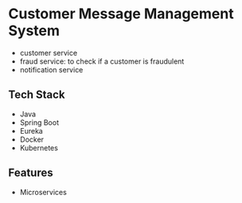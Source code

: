 # Customer Message Management System
- customer service
- fraud service: to check if a customer is fraudulent
- notification service

## Tech Stack
- Java
- Spring Boot
- Eureka
- Docker
- Kubernetes

## Features
- Microservices